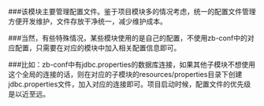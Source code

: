 ###该模块主要管理配置文件。鉴于项目模块多的情况考虑，统一的配置文件管理方便开发维护，文件存放干净统一，减少维护成本。

###当然，有些特殊情况，某些模块使用的是自己的配置，不使用zb-conf中的对应配置，只需要在对应的模块中加入相关配置信息即可。

###比如：zb-conf中有jdbc.properties的数据库连接，如果其他子模块不想使用这个全局的连接的话，则在对应的子模块的resources/properties目录下创建jdbc.properties文件，加入对应的连接即可。项目启动时候，配置文件的优先级是以近至远。
